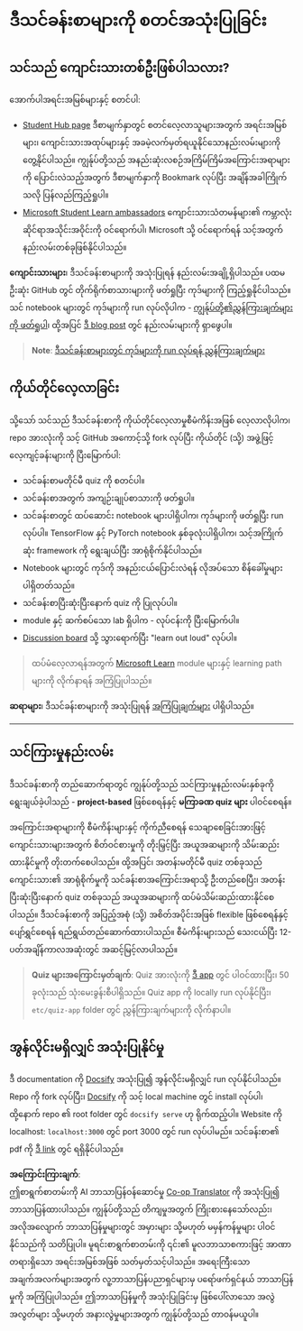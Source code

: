 <!--
CO_OP_TRANSLATOR_METADATA:
{
  "original_hash": "c4c545eb30765a49469ced84cfb4379f",
  "translation_date": "2025-08-26T00:42:57+00:00",
  "source_file": "lessons/0-course-setup/setup.md",
  "language_code": "my"
}
-->
# ဒီသင်ခန်းစာများကို စတင်အသုံးပြုခြင်း

## သင်သည် ကျောင်းသားတစ်ဦးဖြစ်ပါသလား?

အောက်ပါအရင်းအမြစ်များနှင့် စတင်ပါ:

* [Student Hub page](https://docs.microsoft.com/learn/student-hub?WT.mc_id=academic-77998-cacaste) ဒီစာမျက်နှာတွင် စတင်လေ့လာသူများအတွက် အရင်းအမြစ်များ၊ ကျောင်းသားအထုပ်များနှင့် အခမဲ့လက်မှတ်ရယူနိုင်သောနည်းလမ်းများကို တွေ့နိုင်ပါသည်။ ကျွန်ုပ်တို့သည် အနည်းဆုံးလစဉ်အကြိမ်ကြိမ်အကြောင်းအရာများကို ပြောင်းလဲသည့်အတွက် ဒီစာမျက်နှာကို Bookmark လုပ်ပြီး အချိန်အခါကြိုက်သလို ပြန်လည်ကြည့်ရှုပါ။
* [Microsoft Student Learn ambassadors](https://studentambassadors.microsoft.com?WT.mc_id=academic-77998-cacaste) ကျောင်းသားသံတမန်များ၏ ကမ္ဘာလုံးဆိုင်ရာအသိုင်းအဝိုင်းကို ဝင်ရောက်ပါ၊ Microsoft သို့ ဝင်ရောက်ရန် သင့်အတွက် နည်းလမ်းတစ်ခုဖြစ်နိုင်ပါသည်။

**ကျောင်းသားများ**၊ ဒီသင်ခန်းစာများကို အသုံးပြုရန် နည်းလမ်းအချို့ရှိပါသည်။ ပထမဦးဆုံး GitHub တွင် တိုက်ရိုက်စာသားများကို ဖတ်ရှုပြီး ကုဒ်များကို ကြည့်ရှုနိုင်ပါသည်။ သင် notebook များတွင် ကုဒ်များကို run လုပ်လိုပါက - [ကျွန်ုပ်တို့၏ညွှန်ကြားချက်များကို ဖတ်ရှုပါ](./etc/how-to-run.md)၊ ထို့အပြင် [ဒီ blog post](https://soshnikov.com/education/how-to-execute-notebooks-from-github/) တွင် နည်းလမ်းများကို ရှာဖွေပါ။

> **Note**: [ဒီသင်ခန်းစာများတွင် ကုဒ်များကို run လုပ်ရန် ညွှန်ကြားချက်များ](./how-to-run.md)

## ကိုယ်တိုင်လေ့လာခြင်း

သို့သော် သင်သည် ဒီသင်ခန်းစာကို ကိုယ်တိုင်လေ့လာမှုစီမံကိန်းအဖြစ် လေ့လာလိုပါက၊ repo အားလုံးကို သင့် GitHub အကောင့်သို့ fork လုပ်ပြီး ကိုယ်တိုင် (သို့) အဖွဲ့ဖြင့် လေ့ကျင့်ခန်းများကို ပြီးမြောက်ပါ:

* သင်ခန်းစာမတိုင်မီ quiz ကို စတင်ပါ။
* သင်ခန်းစာအတွက် အကျဉ်းချုပ်စာသားကို ဖတ်ရှုပါ။
* သင်ခန်းစာတွင် ထပ်ဆောင်း notebook များပါရှိပါက၊ ကုဒ်များကို ဖတ်ရှုပြီး run လုပ်ပါ။ TensorFlow နှင့် PyTorch notebook နှစ်ခုလုံးပါရှိပါက၊ သင့်အကြိုက်ဆုံး framework ကို ရွေးချယ်ပြီး အာရုံစိုက်နိုင်ပါသည်။
* Notebook များတွင် ကုဒ်ကို အနည်းငယ်ပြောင်းလဲရန် လိုအပ်သော စိန်ခေါ်မှုများပါရှိတတ်သည်။
* သင်ခန်းစာပြီးဆုံးပြီးနောက် quiz ကို ပြုလုပ်ပါ။
* module နှင့် ဆက်စပ်သော lab ရှိပါက - လုပ်ငန်းကို ပြီးမြောက်ပါ။
* [Discussion board](https://github.com/microsoft/AI-For-Beginners/discussions) သို့ သွားရောက်ပြီး "learn out loud" လုပ်ပါ။

> ထပ်မံလေ့လာရန်အတွက် [Microsoft Learn](https://docs.microsoft.com/en-us/users/dmitrysoshnikov-9132/collections/31zgizg2p418yo/?WT.mc_id=academic-77998-cacaste) module များနှင့် learning path များကို လိုက်နာရန် အကြံပြုပါသည်။

**ဆရာများ**၊ ဒီသင်ခန်းစာများကို အသုံးပြုရန် [အကြံပြုချက်များ](./for-teachers.md) ပါရှိပါသည်။

---

## သင်ကြားမှုနည်းလမ်း

ဒီသင်ခန်းစာကို တည်ဆောက်ရာတွင် ကျွန်ုပ်တို့သည် သင်ကြားမှုနည်းလမ်းနှစ်ခုကို ရွေးချယ်ခဲ့ပါသည် - **project-based** ဖြစ်စေရန်နှင့် **မကြာခဏ quiz များ** ပါဝင်စေရန်။

အကြောင်းအရာများကို စီမံကိန်းများနှင့် ကိုက်ညီစေရန် သေချာစေခြင်းအားဖြင့် ကျောင်းသားများအတွက် စိတ်ဝင်စားမှုကို တိုးမြှင့်ပြီး အယူအဆများကို သိမ်းဆည်းထားနိုင်မှုကို တိုးတက်စေပါသည်။ ထို့အပြင်၊ အတန်းမတိုင်မီ quiz တစ်ခုသည် ကျောင်းသား၏ အာရုံစိုက်မှုကို သင်ခန်းစာအကြောင်းအရာသို့ ဦးတည်စေပြီး၊ အတန်းပြီးဆုံးပြီးနောက် quiz တစ်ခုသည် အယူအဆများကို ထပ်မံသိမ်းဆည်းထားနိုင်စေပါသည်။ ဒီသင်ခန်းစာကို အပြည့်အစုံ (သို့) အစိတ်အပိုင်းအဖြစ် flexible ဖြစ်စေရန်နှင့် ပျော်ရွှင်စေရန် ရည်ရွယ်တည်ဆောက်ထားပါသည်။ စီမံကိန်းများသည် သေးငယ်ပြီး 12-ပတ်အချိန်ကာလအဆုံးတွင် အဆင့်မြင့်လာပါသည်။

> **Quiz များအကြောင်းမှတ်ချက်**: Quiz အားလုံးကို [ဒီ app](https://red-field-0a6ddfd03.1.azurestaticapps.net/) တွင် ပါဝင်ထားပြီး၊ 50 ခုလုံးသည် သုံးမေးခွန်းစီပါရှိသည်။ Quiz app ကို locally run လုပ်နိုင်ပြီး၊ `etc/quiz-app` folder တွင် ညွှန်ကြားချက်များကို လိုက်နာပါ။

## အွန်လိုင်းမရှိလျှင် အသုံးပြုနိုင်မှု

ဒီ documentation ကို [Docsify](https://docsify.js.org/#/) အသုံးပြု၍ အွန်လိုင်းမရှိလျှင် run လုပ်နိုင်ပါသည်။ Repo ကို fork လုပ်ပြီး၊ [Docsify](https://docsify.js.org/#/quickstart) ကို သင့် local machine တွင် install လုပ်ပါ၊ ထို့နောက် repo ၏ root folder တွင် `docsify serve` ဟု ရိုက်ထည့်ပါ။ Website ကို localhost: `localhost:3000` တွင် port 3000 တွင် run လုပ်ပါမည်။ သင်ခန်းစာ၏ pdf ကို [ဒီ link](../../../../../../../../../etc/pdf/readme.pdf) တွင် ရရှိနိုင်ပါသည်။

**အကြောင်းကြားချက်**:  
ဤစာရွက်စာတမ်းကို AI ဘာသာပြန်ဝန်ဆောင်မှု [Co-op Translator](https://github.com/Azure/co-op-translator) ကို အသုံးပြု၍ ဘာသာပြန်ထားပါသည်။ ကျွန်ုပ်တို့သည် တိကျမှုအတွက် ကြိုးစားနေသော်လည်း၊ အလိုအလျောက် ဘာသာပြန်မှုများတွင် အမှားများ သို့မဟုတ် မမှန်ကန်မှုများ ပါဝင်နိုင်သည်ကို သတိပြုပါ။ မူရင်းစာရွက်စာတမ်းကို ၎င်း၏ မူလဘာသာစကားဖြင့် အာဏာတရားရှိသော အရင်းအမြစ်အဖြစ် သတ်မှတ်သင့်ပါသည်။ အရေးကြီးသော အချက်အလက်များအတွက် လူ့ဘာသာပြန်ပညာရှင်များမှ ပရော်ဖက်ရှင်နယ် ဘာသာပြန်မှုကို အကြံပြုပါသည်။ ဤဘာသာပြန်မှုကို အသုံးပြုခြင်းမှ ဖြစ်ပေါ်လာသော အလွဲအလွတ်များ သို့မဟုတ် အနားလွဲမှုများအတွက် ကျွန်ုပ်တို့သည် တာဝန်မယူပါ။